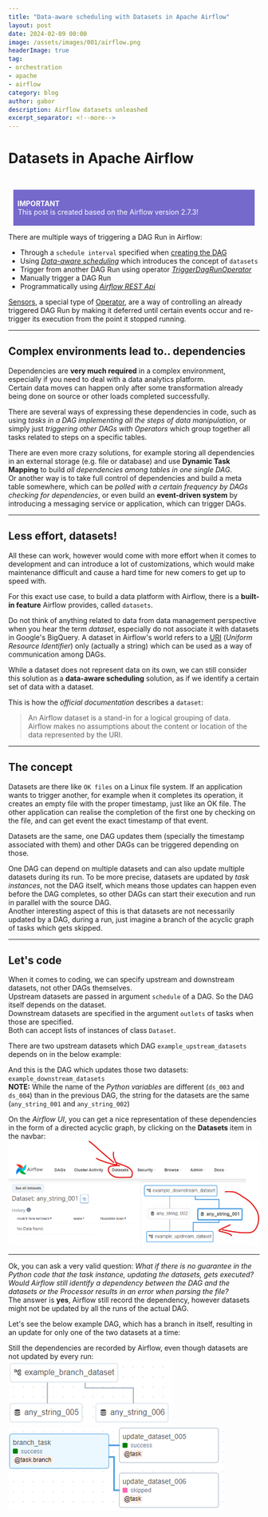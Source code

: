 ```yaml
---
title: "Data-aware scheduling with Datasets in Apache Airflow"
layout: post
date: 2024-02-09 00:00
image: /assets/images/001/airflow.png
headerImage: true
tag:
- orchestration
- apache
- airflow
category: blog
author: gabor
description: Airflow datasets unleashed
excerpt_separator: <!--more-->
---
```

# Datasets in Apache Airflow
<br>

<div style="margin:10px;padding:5px;background-color:#7569cc;color:white">
    <p style="color:white">
        <b style="font-weight: bold">&nbsp;IMPORTANT</b><br>
        &nbsp;This post is created based on the Airflow version 2.7.3!
    </p>
</div>

There are multiple ways of triggering a DAG Run in Airflow:
- Through a `schedule interval` specified when [creating the DAG][creating_the_DAG]
- Using [*Data-aware scheduling*][data_aware_scheduling] which introduces the concept of `datasets`
- Trigger from another DAG Run using operator [*TriggerDagRunOperator*][triggerdagrunoperator]
- Manually trigger a DAG Run
- Programmatically using [*Airflow REST Api*][airflow_rest_api]
<!--more-->
  
[Sensors][sensors], a special type of [Operator][operator], are a way of controlling an already triggered DAG Run by making it deferred until certain events occur and re-trigger its execution from the point it stopped running.

---
## Complex environments lead to.. dependencies

Dependencies are **very much required** in a complex environment, especially if you need to deal with a data analytics platform.  
Certain data moves can happen only after some transformation already being done on source or other loads completed successfully.  

There are several ways of expressing these dependencies in code, such as using *tasks in a DAG implementing all the steps of data manipulation*, or simply just *triggering other DAGs with Operators* which group together all tasks related to steps on a specific tables.  

There are even more crazy solutions, for example storing all dependencies in an external storage (e.g. file or database) and use **Dynamic Task Mapping** to build *all dependencies among tables in one single DAG*.  
Or another way is to take full control of dependencies and build a meta table somewhere, which can be *polled with a certain frequency by DAGs checking for dependencies*, or even build an **event-driven system** by introducing a messaging service or application, which can trigger DAGs.

---
## Less effort, datasets!

All these can work, however would come with more effort when it comes to development and can introduce a lot of customizations, which would make maintenance difficult and cause a hard time for new comers to get up to speed with.

For this exact use case, to build a data platform with Airflow, there is a **built-in feature** Airflow provides, called `datasets`.

Do not think of anything related to data from data management perspective when you hear the term *dataset*, especially do not associate it with datasets in Google's BigQuery. A dataset in Airflow's world refers to a [URI][uri_wiki] (*Uniform Resource Identifier*) only (actually a string) which can be used as a way of communication among DAGs.

While a dataset does not represent data on its own, we can still consider this solution as a **data-aware scheduling** solution, as if we identify a certain set of data with a dataset.  

This is how the *official documentation* describes a `dataset`:
> An Airflow dataset is a stand-in for a logical grouping of data.  
> Airflow makes no assumptions about the content or location of the data represented by the URI.

---
## The concept

Datasets are there like `OK files` on a Linux file system. If an application wants to trigger another, for example when it completes its operation, it creates an empty file with the proper timestamp, just like an OK file. The other application can realise the completion of the first one by checking on the file, and can get event the exact timestamp of that event.  

Datasets are the same, one DAG updates them (specially the timestamp associated with them) and other DAGs can be triggered depending on those.  

One DAG can depend on multiple datasets and can also update multiple datasets during its run. To be more precise, datasets are updated by *task instances*, not the DAG itself, which means those updates can happen even before the DAG completes, so other DAGs can start their execution and run in parallel with the source DAG.  
Another interesting aspect of this is that datasets are not necessarily updated by a DAG, during a run, just imagine a branch of the acyclic graph of tasks which gets skipped.

---
## Let's code

When it comes to coding, we can specify upstream and downstream datasets, not other DAGs themselves.  
Upstream datasets are passed in argument `schedule` of a DAG. So the DAG itself depends on the dataset.  
Downstream datasets are specified in the argument `outlets` of tasks when those are specified.  
Both can accept lists of instances of class `Dataset`.

There are two upstream datasets which DAG `example_upstream_datasets` depends on in the below example:  
<script src="https://gist.github.com/f-f-9-9-0-0/6d22dbe61ff4b1717d1e53eb88ae395b.js"></script>

And this is the DAG which updates those two datasets: `example_downstream_datasets`  
**NOTE:** While the name of the *Python variables* are different (`ds_003` and `ds_004`) than in the previous DAG, the string for the datasets are the same (`any_string_001` and `any_string_002`)  
<script src="https://gist.github.com/f-f-9-9-0-0/ddf908525fed6fc99618b19a297d8bed.js"></script>

On the *Airflow UI*, you can get a nice representation of these dependencies in the form of a directed acyclic graph, by clicking on the **Datasets** item in the navbar:  
![Airflow UI Datasets](/assets/images/001/airflow_ui.png)

---

Ok, you can ask a very valid question: *What if there is no guarantee in the Python code that the task instance, updating the datasets, gets executed? Would Airflow still identify a dependency between the DAG and the datasets or the Processor results in an error when parsing the file?*  
The answer is **yes**, Airflow still record the dependency, however datasets might not be updated by all the runs of the actual DAG.  
  
Let's see the below example DAG, which has a branch in itself, resulting in an update for only one of the two datasets at a time:  
<script src="https://gist.github.com/f-f-9-9-0-0/3dd72b1f003512556edc065c61d4c84a.js"></script>

Still the dependencies are recorded by Airflow, even though datasets are not updated by every run:  
![Airflow UI Branch Datasets](/assets/images/001/airflow_ui2.png)
![Airflow UI Branch DAG](/assets/images/001/airflow_ui3.png)


[creating_the_DAG]: https://airflow.apache.org/docs/apache-airflow/2.7.3/administration-and-deployment/scheduler.html
[data_aware_scheduling]: https://airflow.apache.org/docs/apache-airflow/2.7.3/authoring-and-scheduling/datasets.html
[triggerdagrunoperator]: https://airflow.apache.org/docs/apache-airflow/2.7.3/_api/airflow/operators/trigger_dagrun/index.html
[airflow_rest_api]: https://airflow.apache.org/docs/apache-airflow/stable/stable-rest-api-ref.html#operation/post_dag_run
[sensors]: https://airflow.apache.org/docs/apache-airflow/2.7.3/core-concepts/sensors.html
[operator]: https://airflow.apache.org/docs/apache-airflow/2.7.3/core-concepts/operators.html
[uri_wiki]: https://en.wikipedia.org/wiki/Uniform_Resource_Identifier
